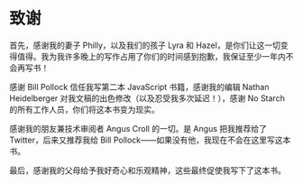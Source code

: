 <hgroup>

# <samp class="SANS_Dogma_OT_Bold_B_11">致谢</samp>

</hgroup>

首先，感谢我的妻子 Philly，以及我们的孩子 Lyra 和 Hazel，是你们让这一切变得值得。我为我许多晚上的写作占用了你们的时间感到抱歉，我保证至少一年内不会再写书！

感谢 Bill Pollock 信任我写第二本 JavaScript 书籍，感谢我的编辑 Nathan Heidelberger 对我文稿的出色修改（以及忍受我多次延迟！），感谢 No Starch 的所有工作人员，你们将这本书变为现实。

感谢我的朋友兼技术审阅者 Angus Croll 的一切。是 Angus 把我推荐给了 Twitter，后来又推荐我给 Bill Pollock——如果没有他，我现在不会在这里写这本书。

最后，感谢我的父母给予我好奇心和乐观精神，这些最终促使我写下了这本书。
